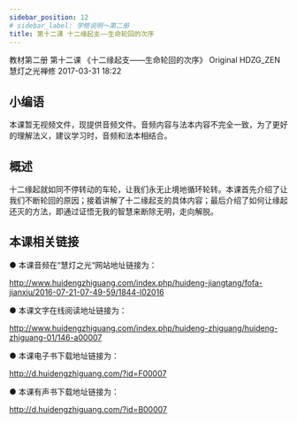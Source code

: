 ```yaml
---
sidebar_position: 12
# sidebar_label: 学修说明～第二册
title: 第十二课 十二缘起支——生命轮回的次序
---
```

教材第二册 第十二课 《十二缘起支——生命轮回的次序》
Original HDZG_ZEN 慧灯之光禅修 2017-03-31 18:22

## 小编语

本课暂无视频文件，现提供音频文件。音频内容与法本内容不完全一致，为了更好的理解法义，建议学习时，音频和法本相结合。

## 概述

十二缘起就如同不停转动的车轮，让我们永无止境地循环轮转。本课首先介绍了让我们不断轮回的原因；接着讲解了十二缘起支的具体内容；最后介绍了如何让缘起还灭的方法，即通过证悟无我的智慧来断除无明，走向解脱。

## 本课相关链接

●  本课音频在“慧灯之光“网站地址链接为：

http://www.huidengzhiguang.com/index.php/huideng-jiangtang/fofa-jianxiu/2016-07-21-07-49-59/1844-l02016

●  本课文字在线阅读地址链接为：

http://www.huidengzhiguang.com/index.php/huideng-zhiguang/huideng-zhiguang-01/146-a00007

●  本课电子书下载地址链接为：

http://d.huidengzhiguang.com/?id=F00007

●  本课有声书下载地址链接为：

http://d.huidengzhiguang.com/?id=B00007
